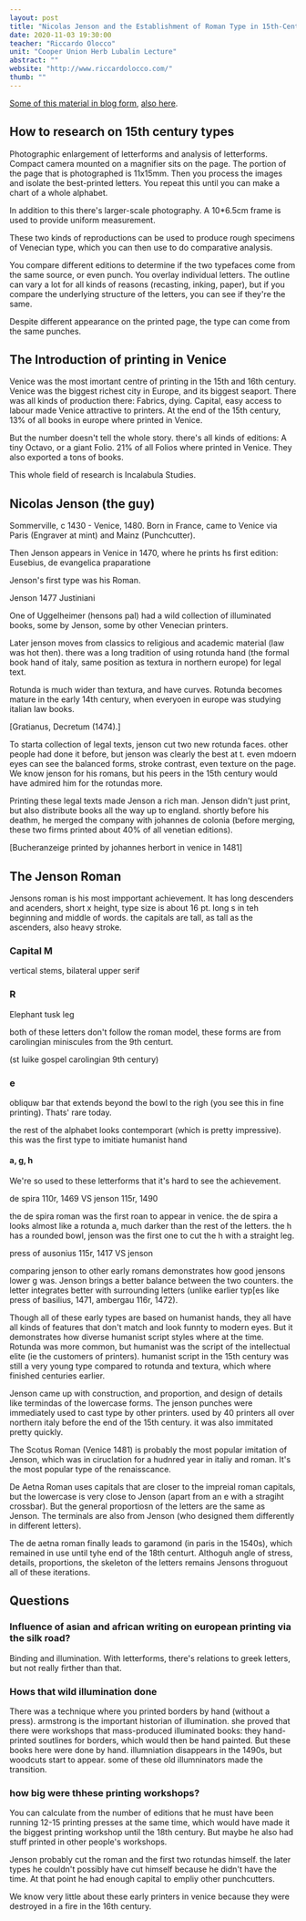 ```yaml
---
layout: post
title: "Nicolas Jenson and the Establishment of Roman Type in 15th-Century Venice"
date: 2020-11-03 19:30:00
teacher: "Riccardo Olocco"
unit: "Cooper Union Herb Lubalin Lecture"
abstract: ""
website: "http://www.riccardolocco.com/"
thumb: ""
---
```


[Some of this material in blog form](https://articles.c-a-s-t.com/the-influence-of-jenson-on-the-design-of-romans-e86afdbf9b94), [also here](https://articles.c-a-s-t.com/nicolas-jenson-and-the-success-of-his-roman-type-9f0afeba4103).

## How to  research on 15th century types

Photographic enlargement of letterforms and analysis of letterforms. Compact camera mounted on a magnifier sits on the page. The portion of the page that is photographed is 11x15mm. Then you process the images and isolate the best-printed letters. You repeat this until you can make a chart of a whole alphabet.

In addition to this there's larger-scale photography. A 10*6.5cm frame is used to provide uniform measurement.

These two kinds of reproductions can be used to produce rough specimens of Venecian type, which you can then use to do comparative analysis.

You compare different editions to determine if the two typefaces come from the same source, or even punch. You overlay individual letters. The outline can vary a lot for all kinds of reasons (recasting, inking, paper), but if you compare the underlying structure of the letters, you can see if they're the same.

Despite different appearance on the printed page, the type can come from the same punches.

## The Introduction of printing in Venice

Venice was the most imortant centre of printing in the 15th and 16th century. Venice was the biggest richest city in Europe, and its biggest seaport. There was all kinds of production there: Fabrics, dying. Capital, easy access to labour made Venice attractive to printers. At the end of the 15th century, 13% of all books in europe where printed in Venice.

But the number doesn't tell the whole story. there's all kinds of editions: A tiny Octavo, or a giant Folio. 21% of all Folios where printed in Venice. They also exported a tons of books.

This whole field of research is Incalabula Studies.

## Nicolas Jenson (the guy)

Sommerville, c 1430 - Venice, 1480. Born in France, came to Venice via Paris (Engraver at mint) and Mainz (Punchcutter).

Then Jenson appears in Venice in 1470, where he prints hs first edition: Eusebius, de evangelica praparatione

Jenson's first type was his Roman.

Jenson 1477 Justiniani

One of Uggelheimer (hensons pal) had a wild collection of illuminated books, some by Jenson, some by other Venecian printers.

Later jenson moves from classics to religious and academic material (law was hot then). there was a long tradition of using rotunda hand (the formal book hand of italy, same position as textura in northern europe) for legal text.

Rotunda is much wider than textura, and have curves. Rotunda becomes mature in the early 14th century, when everyoen in europe was studying italian law books.

[Gratianus, Decretum (1474).]

To starta collection of legal texts, jenson cut two new rotunda faces. other people had done it before, but jenson was clearly the best at t. even mdoern eyes can see the balanced forms, stroke contrast, even texture on the page. We know jenson for his romans, but his peers in the 15th century would have admired him for the rotundas more.

Printing these legal texts made Jenson a rich man. Jenson didn't just print, but also distribute books all the way up to england. shortly before his deathm, he merged the company with johannes de colonia (before merging, these two firms printed about 40% of all venetian editions).

[Bucheranzeige printed by johannes herbort in venice in 1481]

## The Jenson Roman

Jensons roman is his most impportant achievement. It has long descenders and acenders, short x height, type size is about 16 pt. long s in teh beginning and middle of words. the capitals are tall, as tall as the ascenders, also heavy stroke.

### Capital M

vertical stems, bilateral upper serif

### R

Elephant tusk leg

both of these letters don't follow the roman model, these forms are from carolingian miniscules from the 9th centurt.

(st luike gospel carolingian 9th century)

### e

obliquw bar that extends beyond the bowl to the righ (you see this in fine printing). Thats' rare today.

the rest of the alphabet looks contemporart (which is pretty impressive). this was the first type to imitiate humanist hand

#### a, g, h

We're so used to these letterforms that it's hard to see the achievement.

de spira 110r, 1469 VS
jenson 115r, 1490

the de spira roman was the first roan to appear in venice. the de spira a looks almost like a rotunda a, much darker than the rest of the letters. the h has a rounded bowl, jenson was the first one to cut the h with a straight leg.

press of ausonius 115r, 1417 VS jenson

comparing jenson to other early romans demonstrates how good jensons lower g was. Jenson brings a better balance between the two counters. the letter integrates better with surrounding letters (unlike earlier typ[es like press of basilius, 1471, ambergau 116r, 1472).

Though all of these early types are based on humanist hands, they all have all kinds of features that don't match and look funnty to modern eyes. But it demonstrates how diverse humanist script styles where at the time. Rotunda was more common, but humanist was the script of the intellectual elite (ie the customers of printers). humanist script in the 15th century was still a very young type compared to rotunda and textura, which where finished centuries earlier.

Jenson came up with construction, and proportion, and design of details like termindas of the lowercase forms. The jenson punches were immediately used to cast type by other printers. used by 40 printers all over northern italy before the end of the 15th century. it was also immitated pretty quickly.

The Scotus Roman (Venice 1481) is probably the most popular imitation of Jenson, which was in ciruclation for a hudnred year in italiy and roman. It's the most popular type of the renaisscance.

De Aetna Roman uses capitals that are closer to the impreial roman capitals, but the lowercase is very close to Jenson (apart from an e with a stragiht crossbar). But the general proportiosn of the letters are the same as Jenson. The terminals are also from Jenson (who designed them differently in different letters).

The de aetna roman finally leads to garamond (in paris in the 1540s), which remained in use until tyhe end of the 18th centurt. Althoguh angle of stress, details, proportions, the skeleton of the letters remains Jensons throguout all of these iterations.

## Questions

### Influence of asian and african writing on european printing via the silk road?

Binding and illumination. With letterforms, there's relations to greek letters, but not really firther than that.

### Hows that wild illumination done

There was a technique where you printed borders by hand (without a press). armstrong is the important historian of illumination. she proved that there were workshops that mass-produced illuminated books: they hand-printed soutlines for borders, which would then be hand painted. But these books here were done by hand. illumniation disappears in the 1490s, but woodcuts start to appear. some of these old illumninators made the transition.

### how big were thhese printing workshops?

You can calculate from the number of editions that he must have been running 12-15 printing presses at the same time, which would have made it the biggest printing workshop until the 18th century. But maybe he also had stuff printed in other people's workshops.

Jenson probably cut the roman and the first two rotundas himself. the later types he couldn't possibly have cut himself because he didn't have the time. At that point he had enough capital to empliy other punchcutters.

We know very little about these early printers in venice because they were destroyed in a fire in the 16th century.
